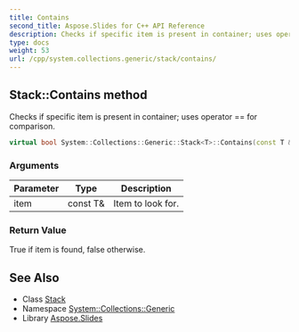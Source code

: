 ```yaml
---
title: Contains
second_title: Aspose.Slides for C++ API Reference
description: Checks if specific item is present in container; uses operator == for comparison.
type: docs
weight: 53
url: /cpp/system.collections.generic/stack/contains/
---
```

## Stack::Contains method


Checks if specific item is present in container; uses operator == for comparison.

```cpp
virtual bool System::Collections::Generic::Stack<T>::Contains(const T &item) const
```


### Arguments

| Parameter | Type | Description |
| --- | --- | --- |
| item | const T\& | Item to look for. |

### Return Value

True if item is found, false otherwise.

## See Also

* Class [Stack](../)
* Namespace [System::Collections::Generic](../../)
* Library [Aspose.Slides](../../../)
